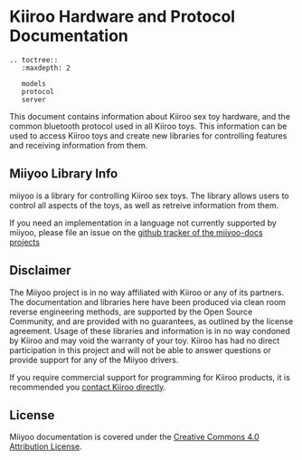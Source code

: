 # Kiiroo Hardware and Protocol Documentation

```eval_rst
.. toctree::
   :maxdepth: 2

   models
   protocol
   server
 ```

This document contains information about Kiiroo sex toy hardware, and
the common bluetooth protocol used in all Kiiroo toys. This
information can be used to access Kiiroo toys and create new
libraries for controlling features and receiving information from
them.

## Miiyoo Library Info

miiyoo is a library for controlling Kiiroo sex toys. The library
allows users to control all aspects of the toys, as well as retreive
information from them.

If you need an implementation in a language not currently supported by
miiyoo, please file an issue on the [github tracker of the
miiyoo-docs projects](http://github.com/metafetish/miiyoo-docs/issues)

## Disclaimer

The Miiyoo project is in no way affiliated with Kiiroo or any of its
partners. The documentation and libraries here have been produced via
clean room reverse engineering methods, are supported by the Open
Source Community, and are provided with no guarantees, as outlined by
the license agreement. Usage of these libraries and information is in
no way condoned by Kiiroo and may void the warranty of your toy.
Kiiroo has had no direct participation in this project and will not be
able to answer questions or provide support for any of the Miiyoo
drivers.

If you require commercial support for programming for Kiiroo products,
it is recommended
you [contact Kiiroo directly](https://www.kiiroo.com/contact/).

## License

Miiyoo documentation is covered under
the
[Creative Commons 4.0 Attribution License](https://creativecommons.org/licenses/by/4.0/).
